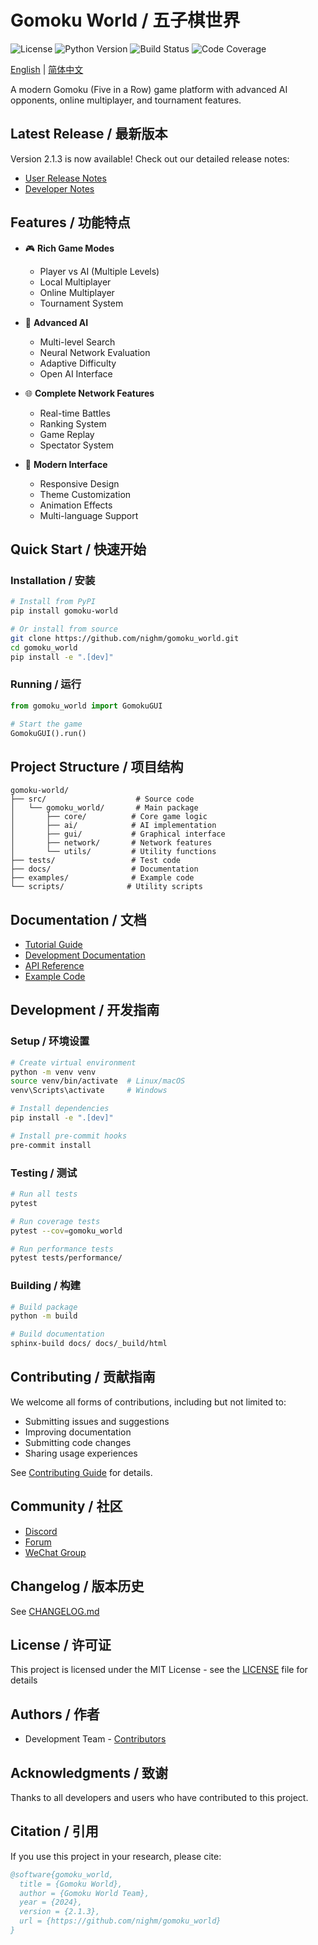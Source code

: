 # Gomoku World / 五子棋世界

![License](https://img.shields.io/github/license/nighm/gomoku_world)
![Python Version](https://img.shields.io/badge/python-3.8%2B-blue)
![Build Status](https://img.shields.io/github/workflow/status/nighm/gomoku_world/CI)
![Code Coverage](https://img.shields.io/codecov/c/github/nighm/gomoku_world)

[English](./README.md) | [简体中文](./README.zh-CN.md)

A modern Gomoku (Five in a Row) game platform with advanced AI opponents, online multiplayer, and tournament features.

## Latest Release / 最新版本

Version 2.1.3 is now available! Check out our detailed release notes:
- [User Release Notes](docs/release_notes/v2.1.3.user.md)
- [Developer Notes](docs/release_notes/v2.1.3.dev.md)

## Features / 功能特点

- 🎮 **Rich Game Modes**
  - Player vs AI (Multiple Levels)
  - Local Multiplayer
  - Online Multiplayer
  - Tournament System

- 🤖 **Advanced AI**
  - Multi-level Search
  - Neural Network Evaluation
  - Adaptive Difficulty
  - Open AI Interface

- 🌐 **Complete Network Features**
  - Real-time Battles
  - Ranking System
  - Game Replay
  - Spectator System

- 🎨 **Modern Interface**
  - Responsive Design
  - Theme Customization
  - Animation Effects
  - Multi-language Support

## Quick Start / 快速开始

### Installation / 安装

```bash
# Install from PyPI
pip install gomoku-world

# Or install from source
git clone https://github.com/nighm/gomoku_world.git
cd gomoku_world
pip install -e ".[dev]"
```

### Running / 运行

```python
from gomoku_world import GomokuGUI

# Start the game
GomokuGUI().run()
```

## Project Structure / 项目结构

```
gomoku-world/
├── src/                    # Source code
│   └── gomoku_world/       # Main package
│       ├── core/          # Core game logic
│       ├── ai/            # AI implementation
│       ├── gui/           # Graphical interface
│       ├── network/       # Network features
│       └── utils/         # Utility functions
├── tests/                 # Test code
├── docs/                  # Documentation
├── examples/              # Example code
└── scripts/              # Utility scripts
```

## Documentation / 文档

- [Tutorial Guide](docs/index.md)
- [Development Documentation](docs/README.md)
- [API Reference](https://docs.gomokuworld.com/api)
- [Example Code](examples/)

## Development / 开发指南

### Setup / 环境设置

```bash
# Create virtual environment
python -m venv venv
source venv/bin/activate  # Linux/macOS
venv\Scripts\activate     # Windows

# Install dependencies
pip install -e ".[dev]"

# Install pre-commit hooks
pre-commit install
```

### Testing / 测试

```bash
# Run all tests
pytest

# Run coverage tests
pytest --cov=gomoku_world

# Run performance tests
pytest tests/performance/
```

### Building / 构建

```bash
# Build package
python -m build

# Build documentation
sphinx-build docs/ docs/_build/html
```

## Contributing / 贡献指南

We welcome all forms of contributions, including but not limited to:

- Submitting issues and suggestions
- Improving documentation
- Submitting code changes
- Sharing usage experiences

See [Contributing Guide](CONTRIBUTING.md) for details.

## Community / 社区

- [Discord](https://discord.gg/gomokuworld)
- [Forum](https://forum.gomokuworld.com)
- [WeChat Group](https://gomokuworld.com/wechat)

## Changelog / 版本历史

See [CHANGELOG.md](CHANGELOG.md)

## License / 许可证

This project is licensed under the MIT License - see the [LICENSE](LICENSE) file for details

## Authors / 作者

- Development Team - [Contributors](https://github.com/nighm/gomoku_world/graphs/contributors)

## Acknowledgments / 致谢

Thanks to all developers and users who have contributed to this project.

## Citation / 引用

If you use this project in your research, please cite:

```bibtex
@software{gomoku_world,
  title = {Gomoku World},
  author = {Gomoku World Team},
  year = {2024},
  version = {2.1.3},
  url = {https://github.com/nighm/gomoku_world}
}
```
